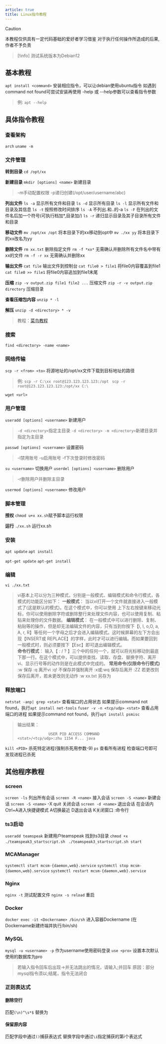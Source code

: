 ```yaml
---
article: true
title: Linux指令教程
---
```

> [!caution]
> 本教程仅供具有一定代码基础的爱好者学习借鉴
> 对于执行任何操作所造成的后果, 作者不予负责

> [!info]
> 测试系统版本为Debian12

## 基本教程
`apt install <command>` 安装相应指令，可以让debian使用ubuntu指令
如遇到command not found可尝试安装再使用
-help 或 --help参数可以查看指令参数
> 例: `apt --help`

## 具体指令教程

### 查看架构
`arch`
`uname -m`


### 文件管理
**转到目录**
`cd /opt/xx`

**新建目录**
`mkdir [options] <name>` 新建目录
> -m手动配置权限 -p递归创建(/opt/user/username/abc)

**列出文件**
`ls -a` 显示所有文件和目录
`ls -d` 显示所有目录
`ls -l` 显示所有文件和目录及其信息
`ls -t` 按照修改时间排序
`ls -A` 不列出.和..的-a 
`ls -F` 在列出的文件名后加一个符号(可执行档加*,目录加/)
`ls -r` 递归显示目录及其子目录所有文件和目录

**移动文件**
`mv /opt/xx /opt` 将本目录下的xx移动到opt中
`mv ./xx yy` 将本目录下的xx改名为yy

**删除文件**
`rm xx.txt` 删除指定文件
`rm -f *xx*` 无需确认并删除所有文件名中带有xx的文件
`rm -f -r xx` 无需确认并删除xx

**输出文件**
`cat file` 输出文件到控制台
`cat file0 > file1` 将file0内容覆盖到file1
`cat file0 >> file1` 将file0内容追加到file1末尾


**压缩**
`zip -v output.zip file1 file2 ...` 压缩文件
`zip -r -v output.zip directory` 压缩目录

**查看压缩包内容**
`unzip * -l`

**解压**
`unzip -d <directory> * -v`
> 教程：[菜鸟教程](https://www.runoob.com/linux/linux-comm-unzip.html)

### 搜索
`find <directory> -name <name>`

### 网络传输
`scp -r <from> <to>` 将源地址的/opt/xx文件下载到目标地址的路径
> 例:
> `scp -r C:\xx root@123.123.123.123:/opt `
> `scp -r root@123.123.123.123:/opt/xx C:\`

`wget <url>`

### 用户管理
`useradd [options] <username>` 新建用户
> `-d <directory>`指定主目录 `-d <directory> -m <directory>`新建目录并指定为主目录

`passwd [options] <username>` 设置密码
> -l禁用账号 -u启用账号 -f下次登录时修改密码

`su <username>` 切换用户
`userdel [options] <username>` 删除用户
> -r删除用户并删除主目录

`usermod [options] <username>` 修改用户



### 脚本管理
**授权**
`chmod u+x xx.sh`赋予脚本运行权限

**运行**
`./xx.sh` 运行xx.sh


### 安装
`apt update`
`apt install`

`apt-get update`
`apt-get install`


### 编辑
`vi ./xx.txt`

> vi基本上可以分为三种模式，分别是一般模式、编辑模式和命令行模式，各模式的功能区分如下：
**一般模式**：
 当以vi打开一个文件就直接进入一般模式了(这是默认的模式)。在这个模式中，你可以使用 上下左右按键来移动光标，你可以使用删除字符或删除整行来处理文件内容，也可以使用复制、粘贴来处理你的文件数据。
**编辑模式**：
 在一般模式中可以进行删除、复制、粘贴等的操作，但是却无法编辑文件的内容，只有当到你按下【i, I, o,O, a, A, r, R】等任何一个字母之后才会进入编辑模式。这时候屏幕的左下方会出现【INSERT或 REPLACE】的字样，此时才可以进行编辑。而如果要回到一般模式时，则必须要按下【Esc】即可退出编辑模式。   
**命令行模式**：
 输入【 : / ? 】三个中的任何一个，就可以将光标移动到最底下那一行。在这个模式中，可以提供查找、读取、存盘、替换字符、离开vi、显示行号等的动作则是在此模式中完成的。
**常用命令(仅限命令行模式)**
 :w 保存
 :q 离开vi
 :q! 不保存并强制离开
 :x或:wq 保存后离开
 :ZZ 若更改则保存后离开，若未更改则无动作
 :w xx.txt 另存为

### 释放端口
`netstat -anp| grep <stat>` 查看端口的占用状态 如果提示command not found，执行`apt install net-tools`
`fuser -v -n <tcp/udp> <stat>` 查看占用端口的进程 如果提示command not found，执行`apt install psmisc`
>输出结果：
>```
>               USER PID ACCESS COMMAND
><stat>/<tcp/udp>:zhu 1154 F... java
>```

`kill <PID>` 杀死特定进程(强制杀死用参数-9)
`ps` 查看所有进程 检查端口号即可发现进程已杀死

## 其他程序教程
### screen
`screen -ls` 列出所有会话
`screen -R <name>` 接入会话
`screen -S <name>` 新建会话
`screen -S <name>` -X quit 关闭会话
`screen -d <name>` 退出会话
在会话内Ctrl+A进入快捷键模式 A切换最近 D退出会话 K关闭窗口 :命令行


### ts3启动
`useradd teamspeak` 新建用户teamspeak
找到ts3目录
`chmod +x ./teamspeak3_startscript.sh `
`./teamspeak3_startscript.sh start `

### MCAManager
`systemctl start mcsm-{daemon,web}.service`
`systemctl stop mcsm-{daemon,web}.service`
`systemctl restart mcsm-{daemon,web}.service`

### Nginx
`nginx -t` 测试配置文件
`nginx -s reload` 重启

### Docker
`docker exec -it <Dockername> /bin/sh` 进入容器Dockername (在Dockername新建终端并执行/bin/sh)

### MySQL
`mysql -u <username> -p` 作为username使用密码登录
`use <pro>` 设置本次默认使用的数据库为pro
> 若输入指令回车后出现->并无法跳出的情况，请输入;并回车
> 原因：部分mysql指令须以;结尾，指令无法闭合

### 正则表达式
#### 删除空行
匹配`(\n)^\s*$`
替换为` `

#### 保留原内容
匹配字段中通过`()`捕获表达式
替换字段中通过`\i`指定捕获的第i个表达式
